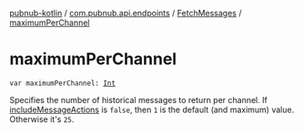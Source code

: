 [pubnub-kotlin](../../index.md) / [com.pubnub.api.endpoints](../index.md) / [FetchMessages](index.md) / [maximumPerChannel](./maximum-per-channel.md)

# maximumPerChannel

`var maximumPerChannel: `[`Int`](https://kotlinlang.org/api/latest/jvm/stdlib/kotlin/-int/index.html)

Specifies the number of historical messages to return per channel.
If [includeMessageActions](include-message-actions.md) is `false`, then `1` is the default (and maximum) value.
Otherwise it's `25`.

